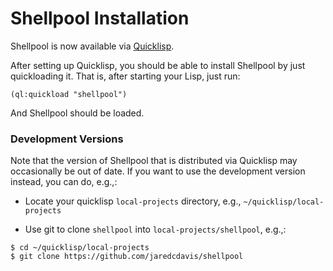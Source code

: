 Shellpool Installation
======================

Shellpool is now available via [Quicklisp](http://www.quicklisp.org/).

After setting up Quicklisp, you should be able to install Shellpool by just
quickloading it.  That is, after starting your Lisp, just run:

```
(ql:quickload "shellpool")
```

And Shellpool should be loaded.


### Development Versions

Note that the version of Shellpool that is distributed via Quicklisp may
occasionally be out of date.  If you want to use the development version
instead, you can do, e.g.,:

* Locate your quicklisp `local-projects` directory,
  e.g., `~/quicklisp/local-projects`

* Use git to clone `shellpool` into `local-projects/shellpool`, e.g.,:

```shell
$ cd ~/quicklisp/local-projects
$ git clone https://github.com/jaredcdavis/shellpool
```

